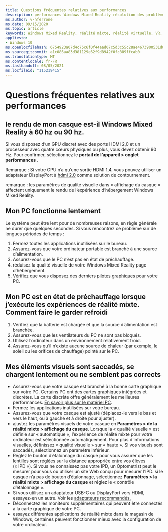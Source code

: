 ```yaml
---
title: Questions fréquentes relatives aux performances
description: performances Windows Mixed Reality résolution des problèmes qui vont au-delà de notre documentation de support technique standard.
ms.author: v-hferrone
ms.date: 09/15/2020
ms.topic: article
keywords: Windows Mixed Reality, réalité mixte, réalité virtuelle, VR, MR, dépannage, erreurs, aide, Support, performances
appliesto:
- Windows 10
ms.openlocfilehash: 6754923a07d4c75c6f0f44aad07c5d3c55c28ae4673900531d8a4af663d9e7c2
ms.sourcegitcommit: a1c086aa83d381129e62f9d8942f0fc889ffcab0
ms.translationtype: MT
ms.contentlocale: fr-FR
ms.lasthandoff: 08/05/2021
ms.locfileid: "115219415"
---
```

# <a name="performance-faqs"></a>Questions fréquentes relatives aux performances

## <a name="is-my-windows-mixed-reality-headset-rendering-at-60-hz-or-90-hz-framerate"></a>le rendu de mon casque est-il Windows Mixed Reality à 60 hz ou 90 hz.

Si vous disposez d’un GPU discret avec des ports HDMI 2,0 et un processeur avec quatre cœurs physiques ou plus, vous devez obtenir 90 Hz. Pour confirmer, sélectionnez le **portail de l’appareil > onglet performances** .

Remarque : Si votre GPU n’a qu’une sortie HDMI 1,4, vous pouvez utiliser un adaptateur DisplayPort à [hdmi 2,0](recommended-adapters-for-windows-mixed-reality-capable-pcs.md) comme solution de contournement.

remarque : les paramètres de qualité visuelle dans « affichage du casque » affectent uniquement le rendu de l’expérience d’hébergement Windows Mixed Reality.

## <a name="my-pc-is-running-slowly"></a>Mon PC fonctionne lentement

Le système peut être lent pour de nombreuses raisons, en règle générale ne durer que quelques secondes. Si vous rencontrez ce problème sur de longues périodes de temps :

1. Fermez toutes les applications inutilisées sur le bureau.
2. Assurez-vous que votre ordinateur portable est branché à une source d’alimentation.
3. Assurez-vous que le PC n’est pas en état de préchauffage.
4. réduisez la qualité visuelle de votre Windows Mixed Reality page d’hébergement.
5. Vérifiez que vous disposez des derniers [pilotes graphiques](other-questions.md#my-graphics-driver-isnt-supported-im-getting-graphics-driver-failure-errors) pour votre PC.

## <a name="my-pc-is-warming-up-as-i-run-the-mixed-reality-experiences-how-do-i-keep-it-cool"></a>Mon PC est en état de préchauffage lorsque j’exécute les expériences de réalité mixte. Comment faire le garder refroidi

1. Vérifiez que la batterie est chargée et que la source d’alimentation est branchée.
2. Assurez-vous que les ventilateurs du PC ne sont pas bloqués.
3. Utilisez l’ordinateur dans un environnement relativement froid.
4. Assurez-vous qu’il n’existe aucune source de chaleur (par exemple, le soleil ou les orifices de chauffage) pointé sur le PC.

## <a name="my-visuals-are-choppy-load-slowly-or-dont-look-good"></a>Mes éléments visuels sont saccadés, se chargent lentement ou ne semblent pas corrects

* Assurez-vous que votre casque est branché à la bonne carte graphique sur votre PC. Certains PC ont des cartes graphiques intégrées et discrètes. La carte discrète offre généralement les meilleures performances. [En savoir plus sur le matériel PC](windows-mixed-reality-minimum-pc-hardware-compatibility-guidelines.md).
* Fermez les applications inutilisées sur votre bureau.
* Assurez-vous que votre casque est ajusté (déplacez-le vers le bas et vers le haut, ou à gauche et à droite pour ajuster).
* ajustez les paramètres visuels de votre casque en **Paramètres > de la réalité mixte > affichage du casque**. Lorsque la « qualité visuelle » est définie sur « automatique », l’expérience de réalité mixte pour votre ordinateur est sélectionnée automatiquement. Pour plus d’informations visuelles, définissez « qualité visuelle » sur « haute ». Si vos visuels sont saccadés, sélectionnez un paramètre inférieur.
* Réglez le bouton d’étalonnage du casque pour vous assurer que les lentilles sont réglées sur la distance appropriée entre vos élèves (« IPD »). Si vous ne connaissez pas votre IPD, un Optometrist peut le mesurer pour vous ou utiliser un site Web conçu pour mesurer l’IPD. si le casque n’a pas de bouton d’étalonnage, sélectionnez **Paramètres > la réalité mixte > affichage du casque** et réglez le « contrôle d’étalonnage ».
* Si vous utilisez un adaptateur USB-C ou DisplayPort vers HDMI, essayez-en un autre. Voir les [adaptateurs recommandés.](recommended-adapters-for-windows-mixed-reality-capable-pcs.md)
* Déconnectez les moniteurs supplémentaires qui peuvent être connectés à la carte graphique de votre PC.
* essayez différentes applications de réalité mixte dans le magasin de Windows, certaines peuvent fonctionner mieux avec la configuration de votre ordinateur.
